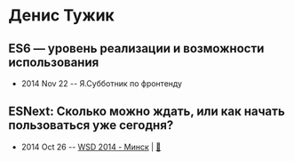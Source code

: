 # Денис Тужик

## ES6 — уровень реализации и возможности использования
- 2014 Nov 22 -- Я.Субботник по фронтенду    
## ESNext: Сколько можно ждать, или как начать пользоваться уже сегодня?
- 2014 Oct 26 -- [WSD 2014 - Минск](http://youtu.be/5VqwzYOOK_o)  | [:notebook:](https://wsd.events/2014/10/26/pres/esnext/)  
